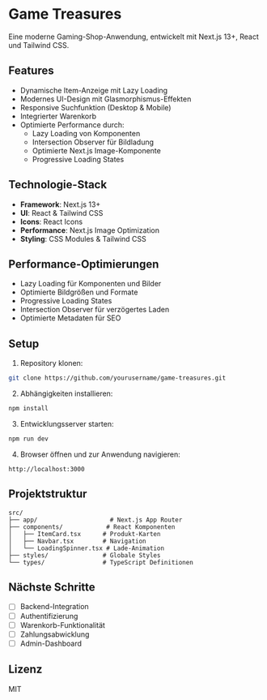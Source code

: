 # Game Treasures

Eine moderne Gaming-Shop-Anwendung, entwickelt mit Next.js 13+, React und Tailwind CSS.

## Features

- Dynamische Item-Anzeige mit Lazy Loading
- Modernes UI-Design mit Glasmorphismus-Effekten
- Responsive Suchfunktion (Desktop & Mobile)
- Integrierter Warenkorb
- Optimierte Performance durch:
  - Lazy Loading von Komponenten
  - Intersection Observer für Bildladung
  - Optimierte Next.js Image-Komponente
  - Progressive Loading States

## Technologie-Stack

- **Framework**: Next.js 13+
- **UI**: React & Tailwind CSS
- **Icons**: React Icons
- **Performance**: Next.js Image Optimization
- **Styling**: CSS Modules & Tailwind CSS

## Performance-Optimierungen

- Lazy Loading für Komponenten und Bilder
- Optimierte Bildgrößen und Formate
- Progressive Loading States
- Intersection Observer für verzögertes Laden
- Optimierte Metadaten für SEO

## Setup

1. Repository klonen:
```bash
git clone https://github.com/yourusername/game-treasures.git
```

2. Abhängigkeiten installieren:
```bash
npm install
```

3. Entwicklungsserver starten:
```bash
npm run dev
```

4. Browser öffnen und zur Anwendung navigieren:
```
http://localhost:3000
```

## Projektstruktur

```
src/
├── app/                    # Next.js App Router
├── components/            # React Komponenten
│   ├── ItemCard.tsx      # Produkt-Karten
│   ├── Navbar.tsx        # Navigation
│   └── LoadingSpinner.tsx # Lade-Animation
├── styles/               # Globale Styles
└── types/                # TypeScript Definitionen
```

## Nächste Schritte

- [ ] Backend-Integration
- [ ] Authentifizierung
- [ ] Warenkorb-Funktionalität
- [ ] Zahlungsabwicklung
- [ ] Admin-Dashboard

## Lizenz

MIT
